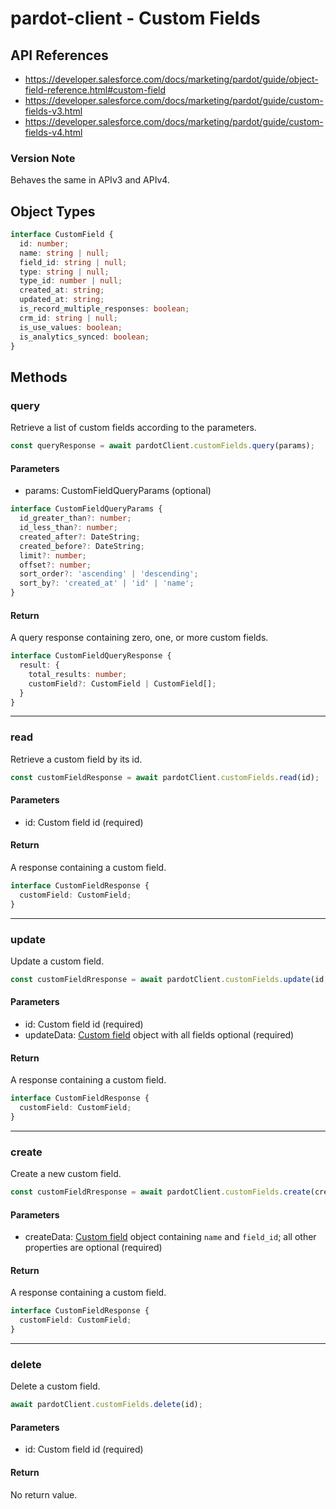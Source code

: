 # pardot-client - Custom Fields

## API References

- https://developer.salesforce.com/docs/marketing/pardot/guide/object-field-reference.html#custom-field
- https://developer.salesforce.com/docs/marketing/pardot/guide/custom-fields-v3.html
- https://developer.salesforce.com/docs/marketing/pardot/guide/custom-fields-v4.html

### Version Note

Behaves the same in APIv3 and APIv4.

## Object Types

```typescript
interface CustomField {
  id: number;
  name: string | null;
  field_id: string | null;
  type: string | null;
  type_id: number | null;
  created_at: string;
  updated_at: string;
  is_record_multiple_responses: boolean;
  crm_id: string | null;
  is_use_values: boolean;
  is_analytics_synced: boolean;
}
```

## Methods

### query

Retrieve a list of custom fields according to the parameters.

```typescript
const queryResponse = await pardotClient.customFields.query(params);
```

#### Parameters

- params: CustomFieldQueryParams (optional)

```typescript
interface CustomFieldQueryParams {
  id_greater_than?: number;
  id_less_than?: number;
  created_after?: DateString;
  created_before?: DateString;
  limit?: number;
  offset?: number;
  sort_order?: 'ascending' | 'descending';
  sort_by?: 'created_at' | 'id' | 'name';
}
```

#### Return

A query response containing zero, one, or more custom fields.

```typescript
interface CustomFieldQueryResponse {
  result: {
    total_results: number;
    customField?: CustomField | CustomField[];
  }
}
```

---

### read

Retrieve a custom field by its id.

```typescript
const customFieldResponse = await pardotClient.customFields.read(id);
```

#### Parameters

- id: Custom field id (required)

#### Return

A response containing a custom field.

```typescript
interface CustomFieldResponse {
  customField: CustomField;
}
```

---

### update

Update a custom field.

```typescript
const customFieldRresponse = await pardotClient.customFields.update(id, updateData);
```

#### Parameters

- id: Custom field id (required)
- updateData: [Custom field](#object-types) object with all fields optional (required)

#### Return

A response containing a custom field.

```typescript
interface CustomFieldResponse {
  customField: CustomField;
}
```

---

### create

Create a new custom field.

```typescript
const customFieldRresponse = await pardotClient.customFields.create(createData);
```

#### Parameters

- createData: [Custom field](#object-types) object containing `name` and `field_id`;
  all other properties are optional (required)

#### Return

A response containing a custom field.

```typescript
interface CustomFieldResponse {
  customField: CustomField;
}
```

---

### delete

Delete a custom field.

```typescript
await pardotClient.customFields.delete(id);
```

#### Parameters

- id: Custom field id (required)

#### Return

No return value.

